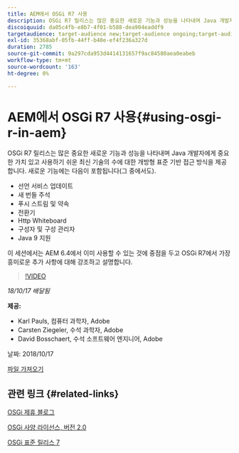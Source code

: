```yaml
---
title: AEM에서 OSGi R7 사용
description: OSGi R7 릴리스는 많은 중요한 새로운 기능과 성능을 나타내며 Java 개발자에게 중요한 가치 있고 사용하기 쉬운 최신 기술의 수에 대한 개방형 표준 기반 접근 방식을 제공합니다.
discoiquuid: da05c4fb-e8b7-4f01-b588-dea904eaddf9
targetaudience: target-audience new;target-audience ongoing;target-audience upgrader
exl-id: 35368abf-05fb-44ff-b40e-ef4f236a327d
duration: 2785
source-git-commit: 9a297cda953d4414131657f9ac84580aea0eabeb
workflow-type: tm+mt
source-wordcount: '163'
ht-degree: 0%

---
```


# AEM에서 OSGi R7 사용{#using-osgi-r-in-aem}

OSGi R7 릴리스는 많은 중요한 새로운 기능과 성능을 나타내며 Java 개발자에게 중요한 가치 있고 사용하기 쉬운 최신 기술의 수에 대한 개방형 표준 기반 접근 방식을 제공합니다.  새로운 기능에는 다음이 포함됩니다(그 중에서도).

* 선언 서비스 업데이트
* 새 번들 주석
* 푸시 스트림 및 약속
* 전환기
* Http Whiteboard
* 구성자 및 구성 관리자
* Java 9 지원

이 세션에서는 AEM 6.4에서 이미 사용할 수 있는 것에 중점을 두고 OSGi R7에서 가장 흥미로운 추가 사항에 대해 강조하고 설명합니다.

>[!VIDEO](https://video.tv.adobe.com/v/25037/?quality=9)

*18/10/17 배달됨*

**제공:**

* Karl Pauls, 컴퓨터 과학자, Adobe
* Carsten Ziegeler, 수석 과학자, Adobe
* David Bosschaert, 수석 소프트웨어 엔지니어, Adobe

날짜: 2018/10/17

[파일 가져오기](assets/aem-gems-osg-r7inaem-10172018.pdf)

## 관련 링크 {#related-links}

[OSGi 제휴 블로그](https://blog.osgi.org/2018/09/osgi-r7-highlights-blog-series.html)

[OSGi 사양 라이선스, 버전 2.0](https://osgi.org/specification/osgi.core/7.0.0/index.html)

[OSGi 표준 릴리스 7](https://osgi.org/specification/osgi.cmpn/7.0.0/index.html)

<!--
[Get back to the Overview](https://helpx.adobe.com/experience-manager/kt/eseminars/gems/aem-index.html)
-->
